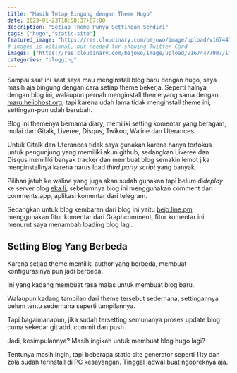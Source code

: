 ```yaml
---
title: "Masih Tetap Bingung dengan Theme Hugo"
date: 2023-01-23T18:58:37+07:00
description: "Setiap Theme Punya Settingan Sendiri"
tags: ["hugo","static-site"]
featured_image: "https://res.cloudinary.com/bejowo/image/upload/v1674477907/imgs/bingung.jpg"
# images is optional, but needed for showing Twitter Card
images: ["https://res.cloudinary.com/bejowo/image/upload/v1674477907/imgs/bingung.jpg"]
categories: "blogging"
---
```


Sampai saat ini saat saya mau menginstall blog baru dengan hugo, saya masih aja bingung dengan cara setiap theme bekerja. Seperti halnya dengan blog ini, walaupun pernah menginstall theme yang sama dengan [maru.heliohost.org](https://maru.heliohost.org), tapi karena udah lama tidak menginstall theme ini, settingan-pun udah berubah.

Blog ini themenya bernama diary, memiliki setting komentar yang beragam, mulai dari Gitalk, Liveree, Disqus, Twikoo, Waline dan Uterances.

Untuk Gitalk dan Uterances tidak saya gunakan karena hanya terfokus untuk pengunjung yang memiliki akun github, sedangkan Liveree dan Disqus memiliki banyak tracker dan membuat blog semakin lemot jika menginstallnya karena harus load *third party script* yang banyak.

Pilihan jatuh ke waline yang juga akan sudah gunakan tapi belum di*deploy* ke server blog [eka.li](https://eka.li), sebelumnya blog ini menggunakan comment dari comments.app, aplikasi komentar dari telegram.

Sedangkan untuk blog kembaran dari blog ini yaitu [bejo.line.pm](https://bejo.line.pm) menggunakan fitur komentar dari Graphcomment, fitur komentar ini menurut saya menambah loading blog lagi.

## Setting Blog Yang Berbeda

Karena setiap theme memiliki author yang berbeda, membuat konfigurasinya pun jadi berbeda. 

Ini yang kadang membuat rasa malas untuk membuat blog baru.

Walaupun kadang tampilan dari theme tersebut sederhana, settingannya belum tentu sederhana seperti tampilannya.

Tapi bagaimanapun, jika sudah tersetting semunanya proses update blog cuma sekedar git add, commit dan push.

Jadi, kesimpulannya? Masih ingikah untuk membuat blog hugo lagi?

Tentunya masih ingin, tapi beberapa static site generator seperti 11ty dan zola sudah terinstall di PC kesayangan. Tinggal jadwal buat ngopreknya aja.
